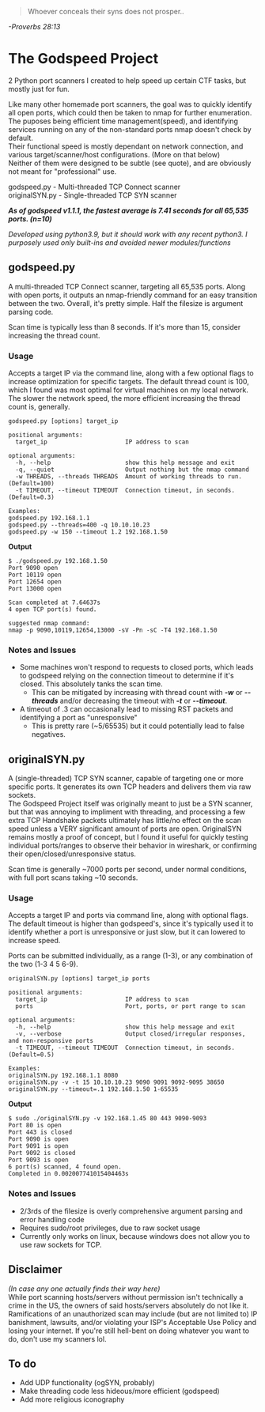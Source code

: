 >Whoever conceals their syns does not prosper..<br/>

*-Proverbs 28:13*
# The Godspeed Project
2 Python port scanners I created to help speed up certain CTF tasks, but mostly just for fun.<br/>

Like many other homemade port scanners, the goal was to quickly identify all open ports, which could then be taken to nmap for further enumeration. The puposes being efficient time management(speed), and identifying services running on any of the non-standard ports nmap doesn't check by default.</br>
Their functional speed is mostly dependant on network connection, and various target/scanner/host configurations. (More on that below)<br/>
Neither of them were designed to be subtle (see quote), and are obviously not meant for "professional" use.<br/>

godspeed.py - Multi-threaded TCP Connect scanner<br/>
originalSYN.py - Single-threaded TCP SYN scanner<br/>

***As of godspeed v1.1.1, the fastest average is 7.41 seconds for all 65,535 ports. (n=10)<br/>***

*Developed using python3.9, but it should work with any recent python3. I purposely used only built-ins and avoided newer modules/functions*
## godspeed.py
A multi-threaded TCP Connect scanner, targeting all 65,535 ports. Along with open ports, it outputs an nmap-friendly command for an easy transition between the two. Overall, it's pretty simple. Half the filesize is argument parsing code.<br/>

Scan time is typically less than 8 seconds. If it's more than 15, consider increasing the thread count.
### Usage
Accepts a target IP via the command line, along with a few optional flags to increase optimization for specific targets. The default thread count is 100, which I found was most optimal for virtual machines on my local network. The slower the network speed, the more efficient increasing the thread count is, generally.
```
godspeed.py [options] target_ip

positional arguments:
  target_ip                      IP address to scan

optional arguments:
  -h, --help                     show this help message and exit
  -q, --quiet                    Output nothing but the nmap command
  -w THREADS, --threads THREADS  Amount of working threads to run. (Default=100)
  -t TIMEOUT, --timeout TIMEOUT  Connection timeout, in seconds. (Default=0.3)

Examples:
godspeed.py 192.168.1.1
godspeed.py --threads=400 -q 10.10.10.23
godspeed.py -w 150 --timeout 1.2 192.168.1.50
```
**Output**
```
$ ./godspeed.py 192.168.1.50
Port 9090 open
Port 10119 open
Port 12654 open
Port 13000 open

Scan completed at 7.64637s
4 open TCP port(s) found.

suggested nmap command:
nmap -p 9090,10119,12654,13000 -sV -Pn -sC -T4 192.168.1.50
```
### Notes and Issues
- Some machines won't respond to requests to closed ports, which leads to godspeed relying on the connection timeout to determine if it's closed. This absolutely tanks the scan time.
  - This can be mitigated by increasing with thread count with ***-w*** or ***--threads*** and/or decreasing the timeout with ***-t*** or ***--timeout***.
- A timeout of .3 can occasionally lead to missing RST packets and identifying a port as "unresponsive"
  - This is pretty rare (~5/65535) but it could potentially lead to false negatives.

## originalSYN.py
A (single-threaded) TCP SYN scanner, capable of targeting one or more specific ports. It generates its own TCP headers and delivers them via raw sockets.<br/> 
The Godspeed Project itself was originally meant to just be a SYN scanner, but that was annoying to impliment with threading, and processing a few extra TCP Handshake packets ultimately has little/no effect on the scan speed unless a VERY significant amount of ports are open. OriginalSYN remains mostly a proof of concept, but I found it useful for quickly testing individual ports/ranges to observe their behavior in wireshark, or confirming their open/closed/unresponsive status.<br/>

Scan time is generally ~7000 ports per second, under normal conditions, with full port scans taking ~10 seconds.
### Usage
Accepts a target IP and ports via command line, along with optional flags. The default timeout is higher than godspeed's, since it's typically used it to identify whether a port is unresponsive or just slow, but it can lowered to increase speed.<br/> 

Ports can be submitted individually, as a range (1-3), or any combination of the two (1-3 4 5 6-9).
```
originalSYN.py [options] target_ip ports

positional arguments:
  target_ip                      IP address to scan
  ports                          Port, ports, or port range to scan

optional arguments:
  -h, --help                     show this help message and exit
  -v, --verbose                  Output closed/irregular responses, and non-responsive ports
  -t TIMEOUT, --timeout TIMEOUT  Connection timeout, in seconds. (Default=0.5)

Examples:
originalSYN.py 192.168.1.1 8080
originalSYN.py -v -t 15 10.10.10.23 9090 9091 9092-9095 38650
originalSYN.py --timeout=.1 192.168.1.50 1-65535
```
**Output**
```
$ sudo ./originalSYN.py -v 192.168.1.45 80 443 9090-9093
Port 80 is open
Port 443 is closed
Port 9090 is open
Port 9091 is open
Port 9092 is closed
Port 9093 is open
6 port(s) scanned, 4 found open.
Completed in 0.002007741015404463s
```
### Notes and Issues
- 2/3rds of the filesize is overly comprehensive argument parsing and error handling code
- Requires sudo/root privileges, due to raw socket usage
- Currently only works on linux, because windows does not allow you to use raw sockets for TCP. 
## Disclaimer
*(In case any one actually finds their way here)*<br/>
While port scanning hosts/servers without permission isn't technically a crime in the US, the owners of said hosts/servers absolutely do not like it. Ramifications of an unauthorized scan may include (but are not limited to) IP banishment, lawsuits, and/or violating your ISP's Acceptable Use Policy and losing your internet. If you're still hell-bent on doing whatever you want to do, don't use my scanners lol.
## To do
- Add UDP functionality (ogSYN, probably)
- Make threading code less hideous/more efficient (godspeed)
- Add more religious iconography
